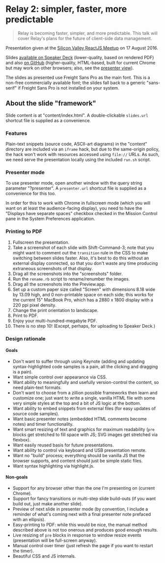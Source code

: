 # Relay 2: simpler, faster, more predictable

> Relay is becoming faster, simpler, and more predictable. This talk will cover Relay's plans for the future of client-side data management.

Presentation given at the [Silicon Valley ReactJS Meetup](https://www.meetup.com/Silicon-Valley-ReactJS-Meetup/events/232236845/) on 17 August 2016.

Slides [available on Speaker Deck](https://speakerdeck.com/wincent/relay-2-simpler-faster-more-predictable) (lower-quality, based on rendered PDF) and also [on GitHub](https://wincent.github.io/relay-2-simpler-faster-more-predictable/#2) (higher-quality, HTML-based, built for current Chrome but may work on other browsers; also, see the [presenter view](https://wincent.github.io/relay-2-simpler-faster-more-predictable/?presenter#2)).

The slides as presented use Freight Sans Pro as the main font. This is a non-free commercially available font; the slides fall back to a generic "sans-serif" if Freight Sans Pro is not installed on your system.

## About the slide "framework"

Slide content is at "content/index.html". A double-clickable `slides.url` shortcut file is supplied as a convenience.

### Features

Plain-text snippets (source code, ASCII-art diagrams) in the "content" directory are included via an `iframe` hack, but due to the same-origin policy, the hack won't work with resources accessed using `file://` URLs. As such, we need serve the presentation locally using the included `run.sh` script.

### Presenter mode

To use presenter mode, open another window with the query string parameter "?presenter". A `presenter.url` shortcut file is supplied as a convenience for this too.

In order for this to work with Chrome in fullscreen mode (which you will want on at least the audience-facing display), you need to have the "Displays have separate spaces" checkbox checked in the Mission Control pane in the System Preferences application.

### Printing to PDF

1. Fullscreen the presentation.
2. Take a screenshot of each slide with Shift-Command-3; note that you might want to comment out the `transition` rule in the CSS to make switching between slides faster. Also, it's best to do this without an external display connected, so that you don't waste any time producing extraneous screenshots of that display.
3. Drag all the screenshots into the "screenshots" folder.
4. Run the `rename.rb` script to rename/renumber the images.
5. Drag all the screenshots into the Preview.app.
6. Set up a custom paper size called "Screen" with dimensions 8.18 wide by 13.09 high, and 0 non-printable space on each side; this works for the current 15" MacBook Pro, which has a 2880 x 1800 display with a 220 ppi pixel density.
7. Change the print orientation to landscape.
8. Print to PDF.
9. Enjoy your multi-hundred-megabyte PDF.
10. There is no step 10! (Except, perhaps, for uploading to Speaker Deck.)

### Design rationale

#### Goals

* Don't want to suffer through using Keynote (adding and updating syntax-highlighted code samples is a pain, all the clicking and dragging is a pain).
* Want simple control over appearance via CSS.
* Want ability to meaningfully and usefully version-control the content, so need plain-text formats.
* Don't want to choose from a zillion possible frameworks then learn and customize one; just want to write a single, vanilla HTML file with some very simple styles at the top and a bit of JS logic at the bottom.
* Want ability to embed snippets from external files (for easy updates of source code samples).
* Want basic presenter notes (embedded HTML comments become notes) and timer functionality.
* Want smart resizing of text and graphics for maximum readability (`pre` blocks get stretched to fill space with JS; SVG images get stretched via flexbox).
* Want easily reused basis for future presentations.
* Want ability to control via keyboard and USB presentation remote.
* Want no "build" process; everything should be vanilla JS that the browser supports, and content should just be simple static files.
* Want syntax highlighting via highlight.js.

#### Non-goals

* Support for any browser other than the one I'm presenting on (current Chrome).
* Support for fancy transitions or multi-step slide build-outs (if you want build out, just make another slide).
* Preview of next slide in presenter mode (by convention, I include a reminder of what's coming next with a final presenter note prefaced with an ellipsis).
* Easy-printing to PDF: while this would be nice, the manual method described above is not too onerous and produces good enough results.
* Live resizing of `pre` blocks in response to window resize events (presentation will be full-screen anyway).
* Manual control over timer (just refresh the page if you want to restart the timer).
* Beautiful CSS and JS internals.
